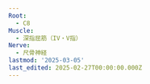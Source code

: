 ```yaml
---
Root:
  - C8
Muscle:
  - 深指屈筋（IV・V指）
Nerve:
  - 尺骨神経
lastmod: '2025-03-05'
last_edited: 2025-02-27T00:00:00.000Z
---
```



